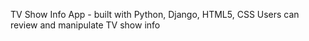 TV Show Info App - built with Python, Django, HTML5, CSS
Users can review and manipulate TV show info
